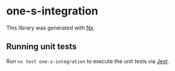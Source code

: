 # one-s-integration

This library was generated with [Nx](https://nx.dev).

## Running unit tests

Run `nx test one-s-integration` to execute the unit tests via [Jest](https://jestjs.io).
